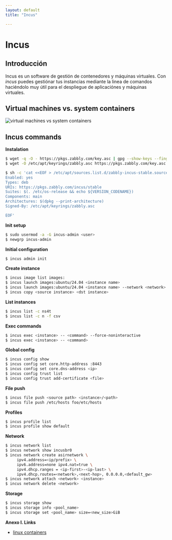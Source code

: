 ```yaml
---
layout: default
title: "Incus"

---
```

# Incus 
## Introducción
Incus es un software de gestión de contenedores y máquinas virtuales. Con *incus* puedes gestiónar tus instancias mediante la linea de comandos haciéndolo muy útil para el despliegue de aplicaciónes y máquinas virtuales.

## Virtual machines vs. system containers
![virtual machines vs system containers](https://linuxcontainers.org/incus/docs/main/_images/virtual-machines-vs-system-containers.svg)

## Incus commands
**Instalation**
 ```bash
$ wget -q -O - https://pkgs.zabbly.com/key.asc | gpg --show-keys --fingerprint
$ wget -O /etc/apt/keyrings/zabbly.asc https://pkgs.zabbly.com/key.asc

$ sh -c 'cat <<EOF > /etc/apt/sources.list.d/zabbly-incus-stable.sources
Enabled: yes
Types: deb
URIs: https://pkgs.zabbly.com/incus/stable
Suites: $(. /etc/os-release && echo ${VERSION_CODENAME})
Components: main
Architectures: $(dpkg --print-architecture)
Signed-By: /etc/apt/keyrings/zabbly.asc

EOF'
 
```
 **Init setup**
 ```bash
$ sudo usermod -a -G incus-admin <user>
$ newgrp incus-admin
```
**Initial configuration**
```bash
$ incus admin init
```
 **Create instance**
```bash
$ incus image list images:
$ incus launch images:ubuntu/24.04 <instance name>
$ incus launch images:ubuntu/24.04 <instance name> --network <network>
$ incus copy <source instance> <dst instance>
```
  **List instances**
 ```bash
$ incus list -c ns4t
$ incus list -c n -f csv
``` 
 **Exec commands**
 ```bash
$ incus exec <instance> -- <command> --force-noninteractive
$ incus exec <instance> -- <command>
```
 **Global config**
 ```bash
$ incus config show
$ incus config set core.http-address :8443
$ incus config set core.dns-address <ip>
$ incus config trust list
$ incus config trust add-certificate <file>
``` 
 
 **File push**
  ```bash
$ incus file push <source path> <instance>/<path>
$ incus file push /etc/hosts foo/etc/hosts
``` 
 **Profiles**
 ```bash
$ incus profile list
$ incus profile show default
``` 
 **Network**
 ```bash
$ incus network list
$ incus network show incusbr0
$ incus network create asirnetwork \
      ipv4.address=<ip/prefix> \
      ipv6.address=none ipv4.nat=true \ 
      ipv4.dhcp.ranges = <ip-first>-<ip-last> \
      ipv4.dhcp.routes=<network>,<next-hop>, 0.0.0.0,<default_gw> 
$ incus network attach <network> <instance>
$ incus network delete <network>

``` 
 
 **Storage**
  ```bash
$ incus storage show
$ incus storage info <pool_name>
$ incus storage set <pool_name> size=<new_size>GiB
 ``` 
 **Anexo I. Links**
 * [linux containers](https://images.linuxcontainers.org/)
 
 